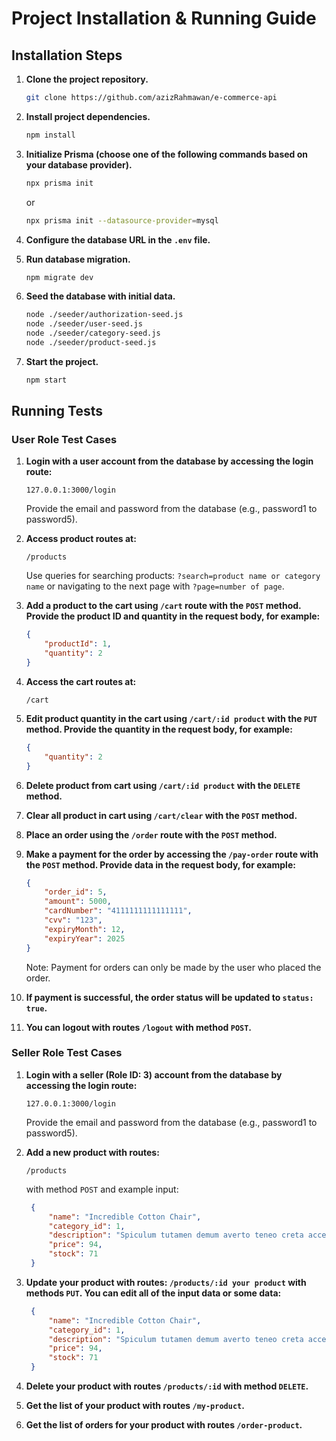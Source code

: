 # Project Installation & Running Guide

## Installation Steps
1. **Clone the project repository.**
   ```bash
   git clone https://github.com/azizRahmawan/e-commerce-api
   ```

2. **Install project dependencies.**
   ```bash
   npm install
   ```

3. **Initialize Prisma (choose one of the following commands based on your database provider).**
   ```bash
   npx prisma init
   ```
   or
   ```bash
   npx prisma init --datasource-provider=mysql
   ```

4. **Configure the database URL in the `.env` file.**

5. **Run database migration.**
   ```bash
   npm migrate dev
   ```

6. **Seed the database with initial data.**
   ```bash
   node ./seeder/authorization-seed.js
   node ./seeder/user-seed.js
   node ./seeder/category-seed.js
   node ./seeder/product-seed.js
   ```

7. **Start the project.**
   ```bash
   npm start
   ```

## Running Tests

### User Role Test Cases
1. **Login with a user account from the database by accessing the login route:**
   ```http
   127.0.0.1:3000/login
   ```
   Provide the email and password from the database (e.g., password1 to password5).

2. **Access product routes at:**
   ```http
   /products
   ```
   Use queries for searching products: `?search=product name or category name` or navigating to the next page with `?page=number of page`.

3. **Add a product to the cart using `/cart` route with the `POST` method. Provide the product ID and quantity in the request body, for example:**
   ```json
   {
       "productId": 1,
       "quantity": 2
   }
   ```

4. **Access the cart routes at:**
   ```http
   /cart
   ```

5. **Edit product quantity in the cart using `/cart/:id product` with the `PUT` method. Provide the quantity in the request body, for example:**
   ```json
   {
       "quantity": 2
   }
   ```

6. **Delete product from cart using `/cart/:id product` with the `DELETE` method.**

7. **Clear all product in cart using `/cart/clear` with the `POST` method.**

8. **Place an order using the `/order` route with the `POST` method.**

9. **Make a payment for the order by accessing the `/pay-order` route with the `POST` method. Provide data in the request body, for example:**
   ```json
   {
       "order_id": 5,
       "amount": 5000,
       "cardNumber": "4111111111111111",
       "cvv": "123",
       "expiryMonth": 12,
       "expiryYear": 2025
   }
   ```
   Note: Payment for orders can only be made by the user who placed the order.

10. **If payment is successful, the order status will be updated to `status: true`.**
11. **You can logout with routes `/logout` with method `POST`.**

### Seller Role Test Cases
1. **Login with a seller (Role ID: 3) account from the database by accessing the login route:**
   ```http
   127.0.0.1:3000/login
   ```
   Provide the email and password from the database (e.g., password1 to password5).

2. **Add a new product with routes:**
    ```http
    /products
    ```
   with method `POST` and example input:
   ```json
    {
        "name": "Incredible Cotton Chair",
        "category_id": 1,
        "description": "Spiculum tutamen demum averto teneo creta accedo vitiosus patria blandior.",
        "price": 94,
        "stock": 71
    }
   ```

3. **Update your product with routes: `/products/:id your product` with methods `PUT`. You can edit all of the input data or some data:**
   ```json
    {
        "name": "Incredible Cotton Chair",
        "category_id": 1,
        "description": "Spiculum tutamen demum averto teneo creta accedo vitiosus patria blandior.",
        "price": 94,
        "stock": 71
    }
   ```

4. **Delete your product with routes `/products/:id` with method `DELETE`.**

5. **Get the list of your product with routes `/my-product`.**

6. **Get the list of orders for your product with routes `/order-product`.**

